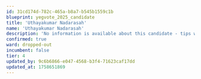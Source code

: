 ```yaml
---
id: 31cd174d-782c-465a-b8a7-b545b1559c1b
blueprint: yegvote_2025_candidate
title: 'Uthayakumar Nadarasah'
name: 'Uthayakumar Nadarasah'
description: 'No information is available about this candidate - tips welcome!'
confirmed: true
ward: dropped-out
incumbent: false
tier: 4
updated_by: 9c6b6866-e047-4568-b3f4-71623caf17dd
updated_at: 1758651869
---
```

